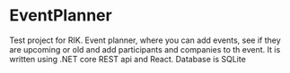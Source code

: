 # EventPlanner
Test project for RIK.
Event planner, where you can add events, see if they are upcoming or old and add participants and companies to th event.
It is written using .NET core REST api and React.
Database is SQLite
